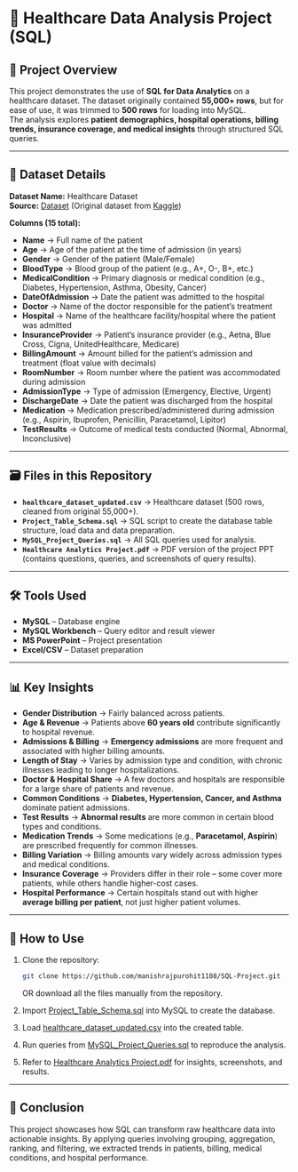 # 🏥 Healthcare Data Analysis Project (SQL)

## 📌 Project Overview
This project demonstrates the use of **SQL for Data Analytics** on a healthcare dataset. The dataset originally contained **55,000+ rows**, but for ease of use, it was trimmed to **500 rows** for loading into MySQL.  
The analysis explores **patient demographics, hospital operations, billing trends, insurance coverage, and medical insights** through structured SQL queries.

---
## 📂 Dataset Details

**Dataset Name:** Healthcare Dataset  
**Source:** [Dataset](https://github.com/manishrajpurohit1108/SQL-Project/blob/main/healthcare_dataset_updated.csv) (Original dataset from [Kaggle](https://www.kaggle.com/datasets/prasad22/healthcare-dataset))

**Columns (15 total):**  

- **Name** → Full name of the patient  
- **Age** → Age of the patient at the time of admission (in years)  
- **Gender** → Gender of the patient (Male/Female)  
- **BloodType** → Blood group of the patient (e.g., A+, O-, B+, etc.)  
- **MedicalCondition** → Primary diagnosis or medical condition (e.g., Diabetes, Hypertension, Asthma, Obesity, Cancer)  
- **DateOfAdmission** → Date the patient was admitted to the hospital  
- **Doctor** → Name of the doctor responsible for the patient’s treatment  
- **Hospital** → Name of the healthcare facility/hospital where the patient was admitted  
- **InsuranceProvider** → Patient’s insurance provider (e.g., Aetna, Blue Cross, Cigna, UnitedHealthcare, Medicare)  
- **BillingAmount** → Amount billed for the patient’s admission and treatment (float value with decimals)  
- **RoomNumber** → Room number where the patient was accommodated during admission  
- **AdmissionType** → Type of admission (Emergency, Elective, Urgent)  
- **DischargeDate** → Date the patient was discharged from the hospital  
- **Medication** → Medication prescribed/administered during admission (e.g., Aspirin, Ibuprofen, Penicillin, Paracetamol, Lipitor)  
- **TestResults** → Outcome of medical tests conducted (Normal, Abnormal, Inconclusive)  
---

## 🗃️ Files in this Repository
- **`healthcare_dataset_updated.csv`** → Healthcare dataset (500 rows, cleaned from original 55,000+).  
- **`Project_Table_Schema.sql`** → SQL script to create the database table structure, load data and data preparation.  
- **`MySQL_Project_Queries.sql`** → All SQL queries used for analysis.  
- **`Healthcare Analytics Project.pdf`** → PDF version of the project PPT (contains questions, queries, and screenshots of query results).  

---

## 🛠 Tools Used
- **MySQL** – Database engine  
- **MySQL Workbench** – Query editor and result viewer  
- **MS PowerPoint** – Project presentation  
- **Excel/CSV** – Dataset preparation  

---

## 📊 Key Insights
- **Gender Distribution** → Fairly balanced across patients.  
- **Age & Revenue** → Patients above **60 years old** contribute significantly to hospital revenue.  
- **Admissions & Billing** → **Emergency admissions** are more frequent and associated with higher billing amounts.  
- **Length of Stay** → Varies by admission type and condition, with chronic illnesses leading to longer hospitalizations.  
- **Doctor & Hospital Share** → A few doctors and hospitals are responsible for a large share of patients and revenue.  
- **Common Conditions** → **Diabetes, Hypertension, Cancer, and Asthma** dominate patient admissions.  
- **Test Results** → **Abnormal results** are more common in certain blood types and conditions.  
- **Medication Trends** → Some medications (e.g., **Paracetamol, Aspirin**) are prescribed frequently for common illnesses.  
- **Billing Variation** → Billing amounts vary widely across admission types and medical conditions.  
- **Insurance Coverage** → Providers differ in their role – some cover more patients, while others handle higher-cost cases.  
- **Hospital Performance** → Certain hospitals stand out with higher **average billing per patient**, not just higher patient volumes.  

---

## 🚀 How to Use
1. Clone the repository:  
   ```bash
   git clone https://github.com/manishrajpurohit1108/SQL-Project.git
   ```

   OR download all the files manually from the repository.

2. Import [Project_Table_Schema.sql](https://github.com/manishrajpurohit1108/SQL-Project/blob/main/Project%20Table%20Schema.sql) into MySQL to create the database.
3. Load [healthcare_dataset_updated.csv](https://github.com/manishrajpurohit1108/SQL-Project/blob/main/healthcare_dataset_updated.csv) into the created table.
4. Run queries from [MySQL_Project_Queries.sql](https://github.com/manishrajpurohit1108/SQL-Project/blob/main/MySQL%20Project%20Queries.sql) to reproduce the analysis.
5. Refer to [Healthcare Analytics Project.pdf](https://github.com/manishrajpurohit1108/SQL-Project/blob/main/Healthcare%20Analytics%20Project.pdf) for insights, screenshots, and results.

---

## 🎯 Conclusion

This project showcases how SQL can transform raw healthcare data into actionable insights. By applying queries involving grouping, aggregation, ranking, and filtering, we extracted trends in patients, billing, medical conditions, and hospital performance.
